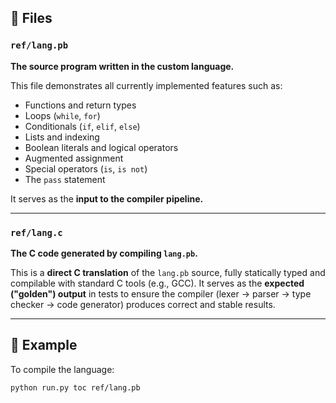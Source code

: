 ## 📄 Files

### `ref/lang.pb`

**The source program written in the custom language.**

This file demonstrates all currently implemented features such as:

- Functions and return types
- Loops (`while`, `for`)
- Conditionals (`if`, `elif`, `else`)
- Lists and indexing
- Boolean literals and logical operators
- Augmented assignment
- Special operators (`is`, `is not`)
- The `pass` statement

It serves as the **input to the compiler pipeline.**

---

### `ref/lang.c`

**The C code generated by compiling `lang.pb`.**

This is a **direct C translation** of the `lang.pb` source,
fully statically typed and compilable with standard C tools (e.g., GCC).
It serves as the **expected ("golden") output** in tests to ensure the compiler
(lexer → parser → type checker → code generator) produces correct and stable results.

---

## 🚀 Example

To compile the language:

```bash
python run.py toc ref/lang.pb
```
